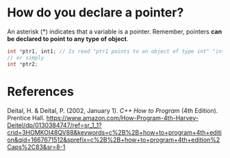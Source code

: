 # How do you declare a pointer? 
An asterisk (*) indicates that a variable is a pointer. Remember, pointers **can be declared to point to any type of object**. 


```cpp  
int *ptr1, int1; // Is read "ptr1 points to an object of type int" "int1 is declared as an int" 
// or simply
int *ptr2; 
``` 




# References 
Deital, H. & Deital, P. (2002, January 1). *C++ How to Program* (4th Edition). Prentice Hall. <https://www.amazon.com/How-Program-4th-Harvey-Deitel/dp/0130384747/ref=sr_1_1?crid=3HOMKOI48QV88&keywords=c%2B%2B+how+to+program+4th+edition&qid=1667671512&sprefix=c%2B%2B+how+to+program+4th+edition%2Caps%2C83&sr=8-1>   
